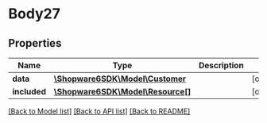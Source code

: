 # Body27

## Properties
Name | Type | Description | Notes
------------ | ------------- | ------------- | -------------
**data** | [**\Shopware6SDK\Model\Customer**](Customer.md) |  | [optional] 
**included** | [**\Shopware6SDK\Model\Resource[]**](Resource.md) |  | [optional] 

[[Back to Model list]](../../README.md#documentation-for-models) [[Back to API list]](../../README.md#documentation-for-api-endpoints) [[Back to README]](../../README.md)

